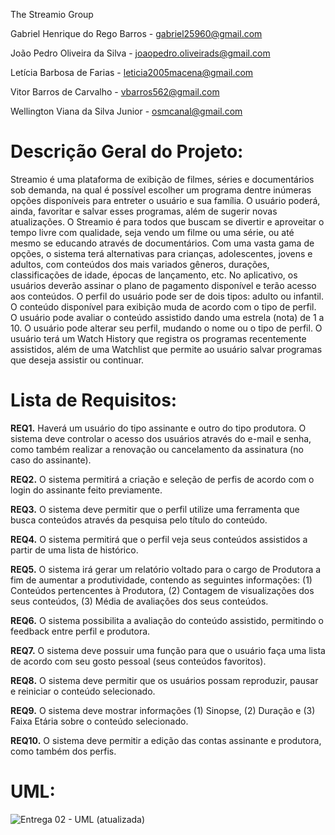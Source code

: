 The Streamio Group

Gabriel Henrique do Rego Barros - gabriel25960@gmail.com

João Pedro Oliveira da Silva - joaopedro.oliveirads@gmail.com

Letícia Barbosa de Farias - leticia2005macena@gmail.com

Vitor Barros de Carvalho - vbarros562@gmail.com

Wellington Viana da Silva Junior - osmcanal@gmail.com

# Descrição Geral do Projeto:
Streamio é uma plataforma de exibição de filmes, séries e documentários sob demanda, na qual é possível escolher um programa dentre inúmeras opções disponíveis para entreter o usuário e sua família. O usuário poderá, ainda, favoritar e salvar esses programas, além de sugerir novas atualizações.
O Streamio é para todos que buscam se divertir e aproveitar o tempo livre com qualidade, seja vendo um filme ou uma série, ou até mesmo se educando através de documentários. Com uma vasta gama de opções, o sistema terá alternativas para crianças, adolescentes, jovens e adultos, com conteúdos dos mais variados gêneros, durações, classificações de idade, épocas de lançamento, etc. 
No aplicativo, os usuários deverão assinar o plano de pagamento disponível e terão acesso aos conteúdos. O perfil do usuário pode ser de dois tipos: adulto ou infantil. O conteúdo disponível para exibição muda de acordo com o tipo de perfil. O usuário pode avaliar o conteúdo assistido dando uma estrela (nota) de 1 a 10. O usuário pode alterar seu perfil, mudando o nome ou o tipo de perfil. O usuário terá um Watch History que registra os programas recentemente assistidos, além de uma Watchlist que permite ao usuário salvar programas que deseja assistir ou continuar.

# Lista de Requisitos: 
**REQ1.** Haverá um usuário do tipo assinante e outro do tipo produtora. O sistema deve controlar o acesso dos usuários através do e-mail e senha, como também realizar a renovação ou cancelamento da assinatura (no caso do assinante).

**REQ2.** O sistema permitirá a criação e seleção de perfis de acordo com o login do assinante feito previamente.

**REQ3.** O sistema deve permitir que o perfil utilize uma ferramenta que busca conteúdos através da pesquisa pelo título do conteúdo.

**REQ4.** O sistema permitirá que o perfil veja seus conteúdos assistidos a partir de uma lista de histórico.

**REQ5.** O sistema irá gerar um relatório voltado para o cargo de Produtora a fim de aumentar a produtividade, contendo as seguintes informações: (1) Conteúdos pertencentes à Produtora, (2) Contagem de visualizações dos seus conteúdos, (3) Média de avaliações dos seus conteúdos.

**REQ6.**  O sistema possibilita a avaliação do conteúdo assistido, permitindo o feedback entre perfil e produtora.

**REQ7.** O sistema deve possuir uma função para que o usuário faça uma lista de acordo com seu gosto pessoal (seus conteúdos favoritos).

**REQ8.** O sistema deve permitir que os usuários possam reproduzir, pausar e reiniciar o conteúdo selecionado.

**REQ9.** O sistema deve mostrar informações (1) Sinopse, (2) Duração e (3) Faixa Etária sobre o conteúdo selecionado.

**REQ10.** O sistema deve permitir a edição das contas assinante e produtora, como também dos perfis. 

# UML:

![Entrega 02 - UML (atualizada)]([https://github.com/user-attachments/assets/11481eff-63c0-44f2-a072-82c115a169f3](https://github.com/The-Streamio-Group/Streamio/blob/master/Documentos/Entrega%2002%20-%20UML%20(atualizada%20para%20Entrega%2004).png)) 
	



